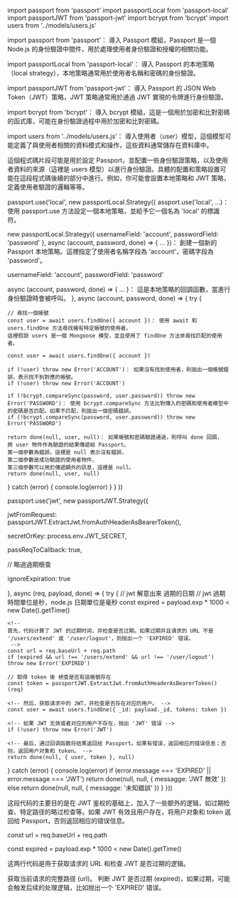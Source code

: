 import passport from 'passport'
import passportLocal from 'passport-local'
import passportJWT from 'passport-jwt'
import bcrypt from 'bcrypt'
import users from '../models/users.js'

import passport from 'passport'： 導入 Passport 模組，Passport 是一個 Node.js 的身份驗證中間件，用於處理使用者身份驗證和授權的相關功能。

import passportLocal from 'passport-local'： 導入 Passport 的本地策略（local strategy），本地策略通常用於使用者名稱和密碼的身份驗證。

import passportJWT from 'passport-jwt'： 導入 Passport 的 JSON Web Token（JWT）策略，JWT 策略通常用於通過 JWT 實現的令牌進行身份驗證。

import bcrypt from 'bcrypt'： 導入 bcrypt 模組，這是一個用於加密和比對密碼的函式庫，可能在身份驗證過程中用於加密和比對密碼。

import users from '../models/users.js'： 導入使用者（user）模型，這個模型可能定義了與使用者相關的資料模式和操作，這些資料通常儲存在資料庫中。

這個程式碼片段可能是用於設定 Passport，並配置一些身份驗證策略，以及使用者資料的來源（這裡是 users 模型）以進行身份驗證。具體的配置和策略設置可能在這段程式碼後續的部分中進行。例如，你可能會設置本地策略和 JWT 策略，定義使用者驗證的邏輯等等。



passport.use('local', new passportLocal.Strategy({
assport.use('local', ...)： 使用 passport.use 方法設定一個本地策略，並給予它一個名為 'local' 的標識符。

new passportLocal.Strategy({ usernameField: 'account', passwordField: 'password' }, async (account, password, done) => { ... })： 創建一個新的 Passport 本地策略。這裡指定了使用者名稱字段為 'account'，密碼字段為 'password'。

  usernameField: 'account',
  passwordField: 'password'

  async (account, password, done) => { ... }： 這是本地策略的回調函數，當進行身份驗證時會被呼叫。
}, async (account, password, done) => {
  try {

    // 尋找一個帳號
    const user = await users.findOne({ account })： 使用 await 和 users.findOne 方法尋找擁有特定帳號的使用者。
    這裡假設 users 是一個 Mongoose 模型，並且使用了 findOne 方法來尋找匹配的使用者。
    
    const user = await users.findOne({ account })

    if (!user) throw new Error('ACCOUNT')： 如果沒有找到使用者，則拋出一個帳號錯誤，表示找不到對應的帳號。
    if (!user) throw new Error('ACCOUNT')

    if (!bcrypt.compareSync(password, user.password)) throw new Error('PASSWORD')： 使用 bcrypt.compareSync 方法比對傳入的密碼和使用者模型中的密碼是否匹配。如果不匹配，則拋出一個密碼錯誤。
    if (!bcrypt.compareSync(password, user.password)) throw new Error('PASSWORD')

    return done(null, user, null)： 如果帳號和密碼驗證通過，則呼叫 done 回調，
    將 user 物件作為驗證的結果傳遞給 Passport。
    第一個參數為錯誤，這裡是 null 表示沒有錯誤，
    第二個參數是成功驗證的使用者物件，
    第三個參數可以用於傳遞額外的訊息，這裡是 null。
    return done(null, user, null)
  } catch (error) {
    console.log(error)
  }
}
))

<!-- -------------------------------------------------------------- -->


<!-- 这段代码是使用 Passport 和 Passport-JWT 策略来处理 JSON Web Token (JWT) 鉴权，并在鉴权过程中添加了一些自定义逻辑。 -->

<!-- 
passport.use('jwt', ...) - 使用 Passport 的JWT策略，其中'jwt'是策略的名称。
new passportJWT.Strategy({...}, async () => {...}) - 创建一个新的JWT策略 -->
passport.use('jwt', new passportJWT.Strategy({

  <!-- 
  jwtFromRequest: 从请求中提取JWT的方式，这里使用 passportJWT.ExtractJwt.fromAuthHeaderAsBearerToken()，表示JWT将从HTTP请求的授权头中提取，作为Bearer Token。 
  -->
  jwtFromRequest: passportJWT.ExtractJwt.fromAuthHeaderAsBearerToken(),

  <!-- 
  secretOrKey: JWT的密钥，这里使用 process.env.JWT_SECRET，表示密钥将从环境变量中获取。
  -->
  secretOrKey: process.env.JWT_SECRET,

  <!-- passReqToCallback: true - 这个选项设置为 true，允许将请求对象 (req) 传递给回调函数，这在后续的代码中用于获取请求的基本 URL。 -->
  passReqToCallback: true,

  // 略過過期檢查
  <!--
  ignoreExpiration: true - 这个选项设置为 true，表示忽略 JWT 的过期检查。
  -->
  ignoreExpiration: true

  <!-- 
  异步回调函数 - 这是 Passport-JWT 策略的回调函数，接收三个参数：req（请求对象）、payload（JWT 载荷）、done（回调函数）。
   -->
}, async (req, payload, done) => {
  try {
  // jwt 解意出來 過期的日期
    // jwt 過期時間單位是秒，node.js 日期單位是毫秒
    const expired = payload.exp * 1000 < new Date().getTime()

    <!-- 
    首先，代码计算了 JWT 的过期时间，并检查是否过期。如果过期并且请求的 URL 不是 '/users/extend' 或 '/user/logout'，则抛出一个 'EXPIRED' 错误。
     -->
    const url = req.baseUrl + req.path
    if (expired && url !== '/users/extend' && url !== '/user/logout') throw new Error('EXPIRED')

    // 取得 token 後 檢查是否有這帳號存在
    const token = passportJWT.ExtractJwt.fromAuthHeaderAsBearerToken()(req)

    <!-- 然后，获取请求中的 JWT，并检查是否存在对应的用户。 -->
    const user = await users.findOne({ _id: payload._id, tokens: token })

    <!-- 如果 JWT 无效或者对应的用户不存在，抛出 'JWT' 错误 -->
    if (!user) throw new Error('JWT')

    <!-- 最后，通过回调函数将结果返回给 Passport。如果有错误，返回相应的错误信息；否则，返回用户对象和 token。 -->
    return done(null, { user, token }, null)
  } catch (error) {
    console.log(error)
    if (error.message === 'EXPIRED' || error.message === 'JWT') return done(null, null, { messagge: 'JWT 無效' })
    else return done(null, null, { messagge: '未知錯誤' })
  }
}))

这段代码的主要目的是在 JWT 鉴权的基础上，加入了一些额外的逻辑，如过期检查、特定路径的略过检查等。如果 JWT 有效且用户存在，将用户对象和 token 返回给 Passport，否则返回相应的错误信息。


<!-- 
req.baseUrl: 表示请求的基本路径，即请求的路径中除了路由处理的部分之外的路径。
例如，如果请求的 URL 是 "/users/123/profile"，那么 req.baseUrl 将是 "/users/123"。 
-->
<!--
req.path: 表示请求的路径部分，即路由处理的部分。
对于上面的例子，req.path 将是 "/profile"。
所以，url 的值将是请求的完整路径，即 "/users/123/profile"。 
-->
const url = req.baseUrl + req.path

<!-- 
payload.exp: 是 JWT 的过期时间戳，表示在这个时间之前 JWT 是有效的。这个时间戳一般以秒为单位。
new Date().getTime(): 获取当前时间的毫秒数。
将 payload.exp 转换成毫秒并与当前时间比较，如果过期时间早于当前时间，那么 expired 将被设置为 true，表示 JWT 已经过期。 -->
const expired = payload.exp * 1000 < new Date().getTime()

这两行代码是用于获取请求的 URL 和检查 JWT 是否过期的逻辑。

获取当前请求的完整路径 (url)。
判断 JWT 是否过期 (expired)，如果过期，可能会触发后续的处理逻辑，比如抛出一个 'EXPIRED' 错误。


